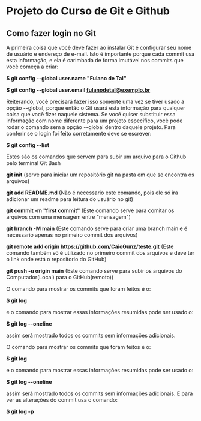 # Projeto do Curso de Git e Github

## Como fazer login no Git

   A primeira coisa que você deve fazer ao instalar Git é configurar seu nome de usuário e endereço de e-mail. Isto é importante porque cada commit usa esta informação, e ela é carimbada de forma imutável nos commits que você começa a criar:

**$ git config --global user.name "Fulano de Tal"**

**$ git config --global user.email fulanodetal@exemplo.br**
   
   Reiterando, você precisará fazer isso somente uma vez se tiver usado a opção --global, porque então o Git usará esta informação para qualquer coisa que você fizer naquele sistema. Se você quiser substituir essa informação com nome diferente para um projeto específico, você pode rodar o comando sem a opção --global dentro daquele projeto.
   Para conferir se o login foi feito corretamente deve se escrever:

**$ git config --list** 

Estes são os comandos que servem para subir um arquivo para o Github pelo terminal Git Bash

**git init** (serve para iniciar um repositório git na pasta em que se encontra os arquivos)

**git add README.md** (Não é necessario este comando, pois ele só ira adicionar um readme para leitura do usuário no git)

**git commit -m "first commit"** (Este comando serve para comitar os arquivos com uma mensagem entre "mensagem")

**git branch -M main** (Este comando serve para criar uma branch main e é necessario apenas no primeiro commit dos arquivos)

**git remote add origin https://github.com/CaioGunz/teste.git** (Este comando também só é utilizado no primeiro commit dos arquivos e deve ter o link onde está o repositorio do GitHub)

**git push -u origin main** (Este comando serve para subir os arquivos do Computador(Local) para o GitHub(remoto))
   
O comando para mostrar  os commits que foram feitos é o:

**$ git log**

e o comando para mostrar essas informações resumidas pode ser usado o:

**$ git log --oneline** 

assim será mostrado todos os commits sem informações adicionais.

O comando para mostrar  os commits que foram feitos é o:

**$ git log**

e o comando para mostrar essas informações resumidas pode ser usado o:

**$ git log --oneline**

assim será mostrado todos os commits sem informações adicionais. E para ver as alterações do commit usa o comando:

**$ git log -p**


